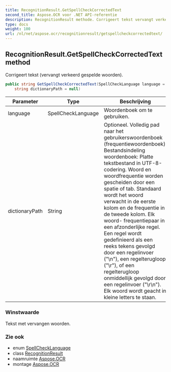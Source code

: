 ```yaml
---
title: RecognitionResult.GetSpellCheckCorrectedText
second_title: Aspose.OCR voor .NET API-referentie
description: RecognitionResult methode. Corrigeert tekst vervangt verkeerd gespelde woorden.
type: docs
weight: 100
url: /nl/net/aspose.ocr/recognitionresult/getspellcheckcorrectedtext/
---
```

## RecognitionResult.GetSpellCheckCorrectedText method

Corrigeert tekst (vervangt verkeerd gespelde woorden).

```csharp
public string GetSpellCheckCorrectedText(SpellCheckLanguage language = SpellCheckLanguage.Eng, 
    string dictionaryPath = null)
```

| Parameter | Type | Beschrijving |
| --- | --- | --- |
| language | SpellCheckLanguage | Woordenboek om te gebruiken. |
| dictionaryPath | String | Optioneel. Volledig pad naar het gebruikerswoordenboek (frequentiewoordenboek). Bestandsindeling woordenboek: Platte tekstbestand in UTF-8-codering. Woord en woordfrequentie worden gescheiden door een spatie of tab. Standaard wordt het woord verwacht in de eerste kolom en de frequentie in de tweede kolom. Elk woord- frequentiepaar in een afzonderlijke regel. Een regel wordt gedefinieerd als een reeks tekens gevolgd door een regelinvoer ("\n"), een regelterugloop ("\r"), of een regelterugloop onmiddellijk gevolgd door een regelinvoer ("\r\n"). Elk woord wordt geacht in kleine letters te staan. |

### Winstwaarde

Tekst met vervangen woorden.

### Zie ook

* enum [SpellCheckLanguage](../../../aspose.ocr.spellchecker/spellchecklanguage/)
* class [RecognitionResult](../)
* naamruimte [Aspose.OCR](../../recognitionresult/)
* montage [Aspose.OCR](../../../)


